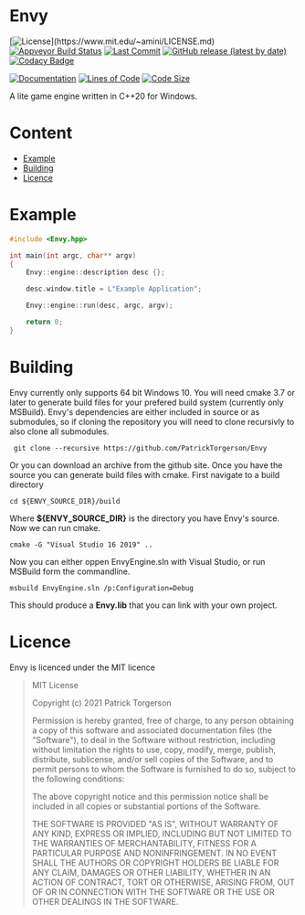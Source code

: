 # Envy

[![License](https://img.shields.io/apm/l/atomic-design-ui.svg?)](https://www.mit.edu/~amini/LICENSE.md)
[![Appveyor Build Status](https://ci.appveyor.com/api/projects/status/github/PatrickTorgerson/Envy?svg=true)](https://ci.appveyor.com/project/PatrickTorgerson/Envy)
[![Last Commit](https://img.shields.io/github/last-commit/PatrickTorgerson/Envy)](https://github.com/PatrickTorgerson/Envy/commits/main)
[![GitHub release (latest by date)](https://img.shields.io/github/v/release/PatrickTorgerson/Envy)](https://github.com/PatrickTorgerson/Envy/releases)
[![Codacy Badge](https://app.codacy.com/project/badge/Grade/ba76a4e0bbbf46b39fb04cd0b3788ce4)](https://www.codacy.com/gh/PatrickTorgerson/Envy/dashboard?utm_source=github.com&amp;utm_medium=referral&amp;utm_content=PatrickTorgerson/Envy&amp;utm_campaign=Badge_Grade)

[![Documentation](https://img.shields.io/github/v/release/PatrickTorgerson/Envy?color=blue&label=docs&logoColor=blue)](https://patricktorgerson.github.io/Envy-docs/)
[![Lines of Code](https://tokei.rs/b1/github.com/PatrickTorgerson/Envy?category=code)](https://github.com/PatrickTorgerson/Envy)
[![Code Size](https://img.shields.io/github/languages/code-size/PatrickTorgerson/Envy)](https://github.com/PatrickTorgerson/Envy)

A lite game engine written in C++20 for Windows.


# Content

- [Example](#example)
- [Building](#building)
- [Licence](#licenseinfo)


<a name="example"></a>

# Example

```cpp
#include <Envy.hpp>

int main(int argc, char** argv)
{
    Envy::engine::description desc {};

    desc.window.title = L"Example Application";

    Envy::engine::run(desc, argc, argv);

    return 0;
}
```


<a name="building"></a>

# Building

Envy currently only supports 64 bit Windows 10.
You will need cmake 3.7 or later to generate build files for your prefered build system (currently only MSBuild).
Envy's dependencies are either included in source or as submodules, so if cloning the repository you will need to clone recursivly to also clone all submodules.

` git clone --recursive https://github.com/PatrickTorgerson/Envy`

Or you can download an archive from the github site.
Once you have the source you can generate build files with cmake. First navigate to a build directory

`cd ${ENVY_SOURCE_DIR}/build`

Where **${ENVY_SOURCE_DIR}** is the directory you have Envy's source. Now we can run cmake.

`cmake -G "Visual Studio 16 2019" ..`

Now you can either oppen EnvyEngine.sln with Visual Studio, or run MSBuild form the commandline.

`msbuild EnvyEngine.sln /p:Configuration=Debug`

This should produce a **Envy.lib** that you can link with your own project.


<a name="licenseinfo"></a>

# Licence

Envy is licenced under the MIT licence

> MIT License
>
> Copyright (c) 2021 Patrick Torgerson
>
> Permission is hereby granted, free of charge, to any person obtaining a copy
> of this software and associated documentation files (the "Software"), to deal
> in the Software without restriction, including without limitation the rights
> to use, copy, modify, merge, publish, distribute, sublicense, and/or sell
> copies of the Software, and to permit persons to whom the Software is
> furnished to do so, subject to the following conditions:
>
> The above copyright notice and this permission notice shall be included in all
> copies or substantial portions of the Software.
>
> THE SOFTWARE IS PROVIDED "AS IS", WITHOUT WARRANTY OF ANY KIND, EXPRESS OR
> IMPLIED, INCLUDING BUT NOT LIMITED TO THE WARRANTIES OF MERCHANTABILITY,
> FITNESS FOR A PARTICULAR PURPOSE AND NONINFRINGEMENT. IN NO EVENT SHALL THE
> AUTHORS OR COPYRIGHT HOLDERS BE LIABLE FOR ANY CLAIM, DAMAGES OR OTHER
> LIABILITY, WHETHER IN AN ACTION OF CONTRACT, TORT OR OTHERWISE, ARISING FROM,
> OUT OF OR IN CONNECTION WITH THE SOFTWARE OR THE USE OR OTHER DEALINGS IN THE
> SOFTWARE.